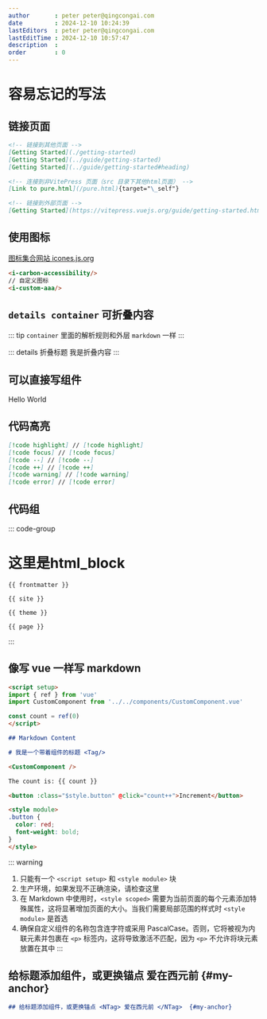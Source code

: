 ```yaml
---
author       : peter peter@qingcongai.com
date         : 2024-12-10 10:24:39
lastEditors  : peter peter@qingcongai.com
lastEditTime : 2024-12-10 10:57:47
description  :
order        : 0
---
```

# 容易忘记的写法

## 链接页面

```md
<!-- 链接到其他页面 -->
[Getting Started](./getting-started)
[Getting Started](../guide/getting-started)
[Getting Started](../guide/getting-started#heading)

<!-- 连接到非VitePress 页面（src 目录下其他html页面） -->
[Link to pure.html](/pure.html){target="\_self"}

<!-- 链接到外部页面 -->
[Getting Started](https://vitepress.vuejs.org/guide/getting-started.html)
```

## 使用图标

[图标集合网站 icones.js.org](https://icones.js.org/collection/all)

```html
<i-carbon-accessibility/>
// 自定义图标
<i-custom-aaa/>
```

<div class="flex gap-1">
  <i-carbon-accessibility/>
  <i-custom-aaa/>
</div>

## `details container` 可折叠内容

::: tip
`container` 里面的解析规则和外层 `markdown` 一样
:::

::: details 折叠标题
我是折叠内容
:::

## 可以直接写组件

<NButton>Hello World</NButton>

## 代码高亮

```md
[!code highlight] // [!code highlight]
[!code focus] // [!code focus]
[!code --] // [!code --]
[!code ++] // [!code ++]
[!code warning] // [!code warning]
[!code error] // [!code error]
```

## 代码组

<script setup lang="ts">
import { useData } from 'vitepress'
const { site, theme, page, frontmatter } = useData()
</script>

::: code-group

<h1 data-title="我是标题">这里是html_block</h1>

```ts-vue [frontmatter]
{{ frontmatter }}
```

```ts-vue [site]
{{ site }}
```

```ts-vue [theme]
{{ theme }}
```

```ts-vue [page]
{{ page }}
```

:::

## 像写 vue 一样写 markdown

```md
<script setup>
import { ref } from 'vue'
import CustomComponent from '../../components/CustomComponent.vue'

const count = ref(0)
</script>

## Markdown Content

# 我是一个带着组件的标题 <Tag/>

<CustomComponent />

The count is: {{ count }}

<button :class="$style.button" @click="count++">Increment</button>

<style module>
.button {
  color: red;
  font-weight: bold;
}
</style>
```

::: warning

1. 只能有一个 `<script setup>` 和 `<style module>` 块
2. 生产环境，如果发现不正确渲染，请检查这里
3. 在 Markdown 中使用时，`<style scoped>` 需要为当前页面的每个元素添加特殊属性，这将显著增加页面的大小。当我们需要局部范围的样式时 `<style module>` 是首选
4. 确保自定义组件的名称包含连字符或采用 PascalCase。否则，它将被视为内联元素并包裹在 `<p>` 标签内，这将导致激活不匹配，因为 `<p>` 不允许将块元素放置在其中
:::

## 给标题添加组件，或更换锚点 <NTag> 爱在西元前 </NTag>  {#my-anchor}

```md
## 给标题添加组件，或更换锚点 <NTag> 爱在西元前 </NTag>  {#my-anchor}
```
